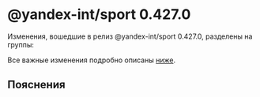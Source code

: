 # @yandex-int/sport 0.427.0

<!-- ЧЕЛОВЕЧЕСКОЕ ВСТУПЛЕНИЕ -->

Изменения, вошедшие в релиз @yandex-int/sport 0.427.0, разделены на группы:

Все важные изменения подробно описаны [ниже](#Пояснения).

## Пояснения

